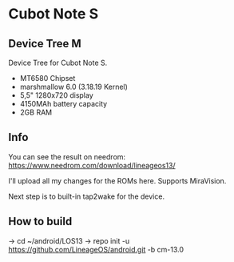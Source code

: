 Cubot Note S 
===========
Device Tree M
------------------

Device Tree for Cubot Note S.

- MT6580 Chipset
- marshmallow 6.0 (3.18.19 Kernel)
- 5,5" 1280x720 display
- 4150MAh battery capacity
- 2GB RAM

Info
---------------

You can see the result on needrom:
https://www.needrom.com/download/lineageos13/

I'll upload all my changes for the ROMs here. Supports MiraVision. 

Next step is to built-in tap2wake for the device. 

How to build
---------------
-> cd ~/android/LOS13
-> repo init -u https://github.com/LineageOS/android.git -b cm-13.0